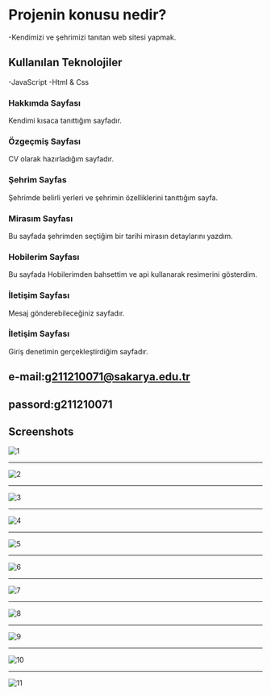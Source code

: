 
# Projenin konusu nedir?
-Kendimizi ve şehrimizi tanıtan web sitesi yapmak.


## Kullanılan Teknolojiler

-JavaScript
-Html & Css





  


### Hakkımda Sayfası 
Kendimi kısaca tanıttığım sayfadır.

### Özgeçmiş Sayfası
CV olarak hazırladığım sayfadır. 

### Şehrim Sayfas
Şehrimde belirli yerleri ve şehrimin özelliklerini tanıttığım sayfa.

### Mirasım Sayfası
Bu sayfada şehrimden seçtiğim bir tarihi mirasın detaylarını yazdım.
  
### Hobilerim Sayfası
Bu sayfada Hobilerimden bahsettim ve api kullanarak resimerini gösterdim.

### İletişim Sayfası
Mesaj gönderebileceğiniz sayfadır.

### İletişim Sayfası
Giriş denetimin gerçekleştirdiğim sayfadır.
## e-mail:g211210071@sakarya.edu.tr
## passord:g211210071
## Screenshots


![1](https://github.com/EmirVardar/WebProje/blob/main/ornek/1.png)

---


![2](https://github.com/EmirVardar/WebProje/blob/main/ornek/2.png)

---

![3](https://github.com/EmirVardar/WebProje/blob/main/ornek/3.png)

---


![4](https://github.com/EmirVardar/WebProje/blob/main/ornek/4.png)


---


![5](https://github.com/EmirVardar/WebProje/blob/main/ornek/5.png)


---


![6](https://github.com/EmirVardar/WebProje/blob/main/ornek/6.png)


---


![7](https://github.com/EmirVardar/WebProje/blob/main/ornek/7.png)


---


![8](https://github.com/EmirVardar/WebProje/blob/main/ornek/8.png)


---


![9](https://github.com/EmirVardar/WebProje/blob/main/ornek/9.png)


---


![10](https://github.com/EmirVardar/WebProje/blob/main/ornek/10.png)


---


![11](https://github.com/EmirVardar/WebProje/blob/main/ornek/11.png)